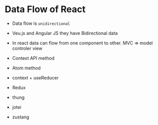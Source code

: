 # Data Flow of React
* Data flow is `unidirectional`
* Veu.js and Angular JS they have Bidirectional data 
* In react data can flow from one component to other. MVC => model controler view 

* Context API method 
* Atom method
* context + useReducer 
* Redux
* thung 
* jotei 
* zustang 